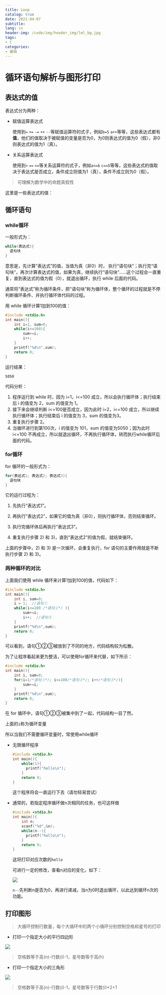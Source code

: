 ```yaml
---
title: Loop
catalog: true
date: 2021-04-07
subtitle: 
lang: cn
header-img: /code/img/header_img/lml_bg.jpg
tags:
- C
categories:
- 基础
---
```


# 循环语句解析与图形打印

## 表达式的值

表达式分为两种：

- 赋值运算表达式

  使用到`=` `+=` `-=` `++` `--`等赋值运算符的式子，例如`b=5` `a++`等等，这些表达式都有**值**，他们的值取决于被赋值的变量是否为0，为0则表达式的值为0（假），非0则表达式的值为1（真）。

- 关系运算表达式

  使用到`>` `==` `<=`等关系运算符的式子，例如`a<=b` `c==5`等等，这些表达式的值取决于表达式是否成立，条件成立则值为1（真），条件不成立则为0（假）。

> 可理解为数学中的命题真假性

这里是一些表达式的值：



## 循环语句

### while循环

一般形式为：

```c
while(表达式){
  语句块
}
```

意思是，先计算“表达式”的值，当值为真（非0）时， 执行“语句块”；执行完“语句块”，再次计算表达式的值，如果为真，继续执行“语句块”……这个过程会一直重复，直到表达式的值为假（0），就退出循环，执行 while 后面的代码。

通常将“表达式”称为循环条件，把“语句块”称为循环体，整个循环的过程就是不停判断循环条件、并执行循环体代码的过程。

用 while 循环计算1加到100的值：

```c
#include <stdio.h>
int main(){    
    int i=1, sum=0;    
    while(i<=100){        
        sum+=i;        
        i++;    
    }    
    printf("%d\n",sum);    
    return 0;
}
```

运行结果：

```
5050
```

代码分析：

1. 程序运行到 while 时，因为 i=1，i<=100 成立，所以会执行循环体；执行结束后 i 的值变为 2，sum 的值变为 1。
2. 接下来会继续判断 i<=100是否成立，因为此时 i=2，i<=100 成立，所以继续执行循环体；执行结束后 i 的值变为 3，sum 的值变为3。
3. 重复执行步骤 2。
4.  当循环进行到第100次，i 的值变为 101，sum 的值变为5050；因为此时 i<=100 不再成立，所以就退出循环，不再执行循环体，转而执行while循环后面的代码。

### for循环

for 循环的一般形式为：

```c
for(表达式1; 表达式2; 表达式3){
  语句块
}
```

它的运行过程为：
1) 先执行“表达式1”。

2) 再执行“表达式2”，如果它的值为真（非0），则执行循环体，否则结束循环。

3) 执行完循环体后再执行“表达式3”。

4) 重复执行步骤 2) 和 3)，直到“表达式2”的值为假，就结束循环。

上面的步骤中，2) 和 3) 是一次循环，会重复执行，for 语句的主要作用就是不断执行步骤 2) 和 3)。

### 两种循环的对比

上面我们使用 while 循环来计算1加到100的值，代码如下：

```c
#include <stdio.h>
int main(){    
    int i, sum=0;    
    i = 1;  //语句①    
    while(i<=100 /*语句②*/ ){        
        sum+=i;        
        i++;  //语句③    
    }    
    printf("%d\n",sum);    
    return 0;
}
```

可以看到，语句①②③被放到了不同的地方，代码结构较为松散。

为了让程序看起来更为整洁，可以使用for循环来代替，如下所示：

```c
#include <stdio.h>
int main(){    
    int i, sum=0;    
    for(i=1/*语句①*/; i<=100/*语句②*/; i++/*语句③*/){        
        sum+=i;    
    }    
    printf("%d\n",sum);    
    return 0;
}
```

在 for 循环中，语句①②③被集中到了一起，代码结构一目了然。

上面的`i`称为循环变量

所以当我们不需要循环变量时，常使用while循环

- 无限循环程序

  ```c
  #include <stdio.h>
  int main(){
      while(1){
      	printf("hello\n");
      }
      return 0;
  }
  ```

  这个程序将会一直运行下去（请勿轻易尝试）

- 通常的，若指定程序循环做n次相同的任务，也可这样做

  ```c
  #include <stdio.h>
  int main(){
      int n;
      scanf("%d",&n);
      while(n--){
      	printf("hello\n");
      }
      return 0;
  }
  ```

  这将打印对应次数的`hello`

  可进行一定的修改，查看n对应的变化，如下：

  ![](1.png)

  `n--`先判断n是否为0，再进行递减，当n为0时退出循环，以此达到循环n次的功能。

## 打印图形

>  大循环控制行数量，每个大循环中的两个小循环分别控制空格和星号的打印

- 打印一个指定大小的平行四边形

![](2.png)

> 空格数等于高(n)-行数(i)-1，星号数等于高(h)

- 打印一个指定大小的三角形

![](3.png)

> 空格数等于高(n)-行数(i)-1，星号数等于行数(i)*2+1